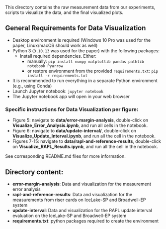 This directory contains the raw measurement data from our experiments, scripts to visualize the data, and the final visualized plots.

## General Requirements for Data Visualization
- Desktop environment is required (Windows 10 Pro was used for the paper, Linux/macOS should work as well)
- Python 3 (`3.10.13` was used for the paper) with the following packages:
  - Install required dependencies. Either:
    - manually: `pip install numpy matplotlib pandas pathlib notebook Pyarrow`
    - or restore environment from the provided `requirements.txt`: `pip install -r requirements.txt`
- It is recommended to run everything in a separate Python environment (e.g., using Conda)
- Launch Jupyter notebook: `jupyter notebook`
- The Jupyter notebook app will open in your web browser
<!--
  - `numpy==1.22.4`
  - `pandas==2.1.1`
  - `matplotlib==3.8.0`
-->

### Specific instructions for Data Visualization per figure:
- Figure 5: navigate to **data/error-margin-analysis**, double-click on **Visualize_Error_Analysis.ipynb**, and run all cells in the notebook.
- Figure 6: navigate to **data/update-interval/**, double-click on **Visualize_Update_Interval.ipynb**, and run all the cell in the notebook. 
- Figures 7-15: navigate to **data/rapl-and-reference-results**, double-click on **Visualize_RAPL_Results.ipynb**, and run all the cell in the notebook.

See corresponding README.md files for more information.


## Directory content:

- **error-margin-analysis**: Data and visualization for the measurement error analysis
- **rapl-and-reference-results**: Data and visualization for the measurements from riser cards on IceLake-SP and Broadwell-EP system
- **update-interval**: Data and visualization for the RAPL update interval evaluation on the IceLake-SP and Broadwell-EP system
- **requirements.txt**: python packages required to create the environment